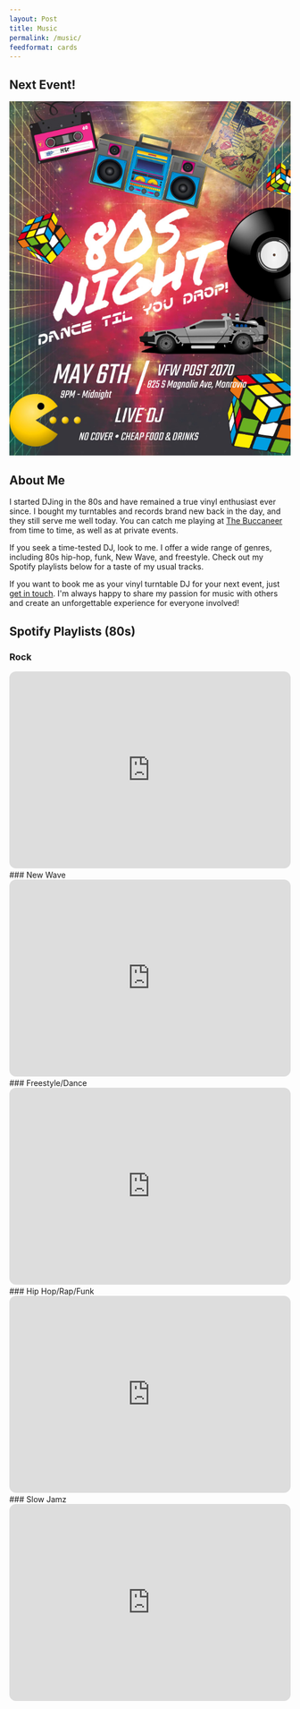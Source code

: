 ```yaml
---
layout: Post
title: Music
permalink: /music/
feedformat: cards
---
```

## Next Event!

[![80s Party](/assets/img/80s-flyer.jpg "80s Event Flyer")](https://www.facebook.com/photo/?fbid=10230406953779197&set=a.1217112429479&notif_id=1682397028772178&notif_t=feedback_reaction_generic&ref=notif)

## About Me

I started DJing in the 80s and have remained a true vinyl enthusiast ever since. I bought my turntables and records brand new back in the day, and they still serve me well today. You can catch me playing at [The Buccaneer](https://www.yelp.com/biz_photos/mSdJa4LBF-DmX84ABx1XzQ?select=Lhsn2xlrPQveHq1VRn7Ldg) from time to time, as well as at private events.

If you seek a time-tested DJ, look to me. I offer a wide range of genres, including 80s hip-hop, funk, New Wave, and freestyle. Check out my Spotify playlists below for a taste of my usual tracks.

If you want to book me as your vinyl turntable DJ for your next event, just [get in touch](mailto:andy@kumeda.com). I'm always happy to share my passion for music with others and create an unforgettable experience for everyone involved!


## Spotify Playlists (80s)

### Rock
<iframe style="border-radius:12px" src="https://open.spotify.com/embed/playlist/2J72EenqhcH70oNg6rUqX0?utm_source=generator" width="100%" height="352" frameBorder="0" allowfullscreen="" allow="autoplay; clipboard-write; encrypted-media; fullscreen; picture-in-picture" loading="lazy"></iframe>
### New Wave
<iframe style="border-radius:12px" src="https://open.spotify.com/embed/playlist/6jN8urNIJKVzWfMzPozcmb?utm_source=generator" width="100%" height="352" frameBorder="0" allowfullscreen="" allow="autoplay; clipboard-write; encrypted-media; fullscreen; picture-in-picture" loading="lazy"></iframe>
### Freestyle/Dance
<iframe style="border-radius:12px" src="https://open.spotify.com/embed/playlist/1J0gUo6YwdD5f08HoALyDa?utm_source=generator" width="100%" height="352" frameBorder="0" allowfullscreen="" allow="autoplay; clipboard-write; encrypted-media; fullscreen; picture-in-picture" loading="lazy"></iframe> 
### Hip Hop/Rap/Funk
<iframe style="border-radius:12px" src="https://open.spotify.com/embed/playlist/2ZgzTF5EULGy1EtHsdeCPk?utm_source=generator" width="100%" height="352" frameBorder="0" allowfullscreen="" allow="autoplay; clipboard-write; encrypted-media; fullscreen; picture-in-picture" loading="lazy"></iframe>
###  Slow Jamz
<iframe style="border-radius:12px" src="https://open.spotify.com/embed/playlist/5Bh6heJ8O1arrYQC8ghlaI?utm_source=generator" width="100%" height="352" frameBorder="0" allowfullscreen="" allow="autoplay; clipboard-write; encrypted-media; fullscreen; picture-in-picture" loading="lazy"></iframe>
